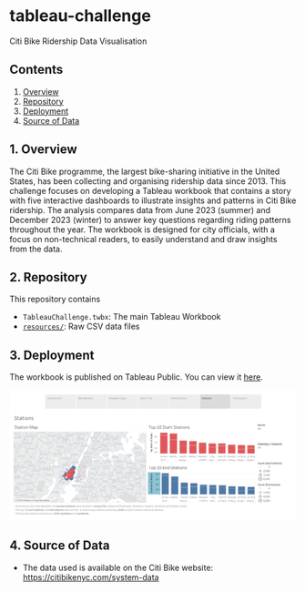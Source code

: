 # tableau-challenge
Citi Bike Ridership Data Visualisation

## Contents
1. [Overview](#1-overview)
2. [Repository](#2-repository)
3. [Deployment](#3-deployment)
4. [Source of Data](#4-source-of-data)

## 1. Overview
The Citi Bike programme, the largest bike-sharing initiative in the United States, has been collecting and organising ridership data since 2013. This challenge focuses on developing a Tableau workbook that contains a story with five interactive dashboards to illustrate insights and patterns in Citi Bike ridership. The analysis compares data from June 2023 (summer) and December 2023 (winter) to answer key questions regarding riding patterns throughout the year. The workbook is designed for city officials, with a focus on non-technical readers, to easily understand and draw insights from the data.

## 2. Repository
This repository contains
- `TableauChallenge.twbx`: The main Tableau Workbook
- [`resources/`](resources): Raw CSV data files


## 3. Deployment
The workbook is published on Tableau Public. You can view it [here](https://public.tableau.com/app/profile/bernard.tse2794/viz/TableauChallenge_17129597717470/Story).

![Tableau Workbook](images/tableau_screenshot.png)

## 4. Source of Data
- The data used is available on the Citi Bike website: https://citibikenyc.com/system-data
